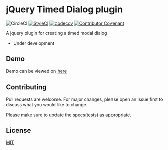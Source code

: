 # jQuery Timed Dialog plugin

![CircleCI](https://img.shields.io/circleci/build/github/armino-dev/jquery-timed-dialog?style=flat-square) [![StyleCI](https://github.styleci.io/repos/223728463/shield?branch=master)](https://github.styleci.io/repos/223728463) [![codecov](https://codecov.io/gh/armino-dev/jquery-timed-dialog/branch/master/graph/badge.svg)](https://codecov.io/gh/armino-dev/jquery-timed-dialog) [![Contributor Covenant](https://img.shields.io/badge/Contributor%20Covenant-v2.0%20adopted-ff69b4.svg)](CODE_OF_CONDUCT.md)

A jquery plugin for creating a timed modal dialog

* Under development

## Demo

Demo can be viewed on [here](https://armino-dev.github.io/jquery-timed-dialog/demo/)


## Contributing
Pull requests are welcome. For major changes, please open an issue first to discuss what you would like to change.

Please make sure to update the specs(tests) as appropriate.

## License
[MIT](LICENSE)
